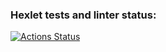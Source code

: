 ### Hexlet tests and linter status:
[![Actions Status](https://github.com/rgusseinov/js-oop-project-lvl1/workflows/hexlet-check/badge.svg)](https://github.com/rgusseinov/js-oop-project-lvl1/actions)